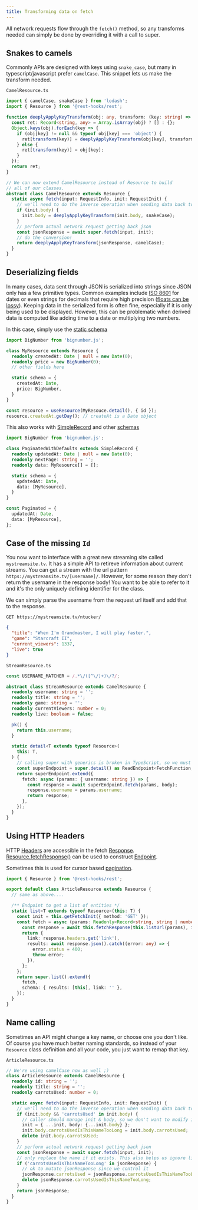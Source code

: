 ```yaml
---
title: Transforming data on fetch
---
```


All network requests flow through the `fetch()` method, so any transforms needed can simply
be done by overriding it with a call to super.

## Snakes to camels

Commonly APIs are designed with keys using `snake_case`, but many in typescript/javascript
prefer `camelCase`. This snippet lets us make the transform needed.

`CamelResource.ts`

```typescript
import { camelCase, snakeCase } from 'lodash';
import { Resource } from '@rest-hooks/rest';

function deeplyApplyKeyTransform(obj: any, transform: (key: string) => string) {
  const ret: Record<string, any> = Array.isArray(obj) ? [] : {};
  Object.keys(obj).forEach(key => {
    if (obj[key] != null && typeof obj[key] === 'object') {
      ret[transform(key)] = deeplyApplyKeyTransform(obj[key], transform);
    } else {
      ret[transform(key)] = obj[key];
    }
  });
  return ret;
}

// We can now extend CamelResource instead of Resource to build
// all of our classes.
abstract class CamelResource extends Resource {
  static async fetch(input: RequestInfo, init: RequestInit) {
    // we'll need to do the inverse operation when sending data back to the server
    if (init.body) {
      init.body = deeplyApplyKeyTransform(init.body, snakeCase);
    }
    // perform actual network request getting back json
    const jsonResponse = await super.fetch(input, init);
    // do the conversion!
    return deeplyApplyKeyTransform(jsonResponse, camelCase);
  }
}
```

## Deserializing fields

In many cases, data sent through JSON is serialized into strings since JSON
only has a few primitive types. Common examples include [ISO 8601](https://en.wikipedia.org/wiki/ISO_8601)
for dates or even strings for decimals that require high precision ([floats can be lossy](https://floating-point-gui.de/)).
Keeping data in the serialized form is often fine, especially if it is only being used to
be displayed. However, this can be problematic when derived data is computed like adding time to a date
or multiplying two numbers.

In this case, simply use the [static schema](../api/Entity#static-schema--k-keyof-this-schema-)

```typescript
import BigNumber from 'bignumber.js';

class MyResource extends Resource {
  readonly createdAt: Date | null = new Date(0);
  readonly price = new BigNumber(0);
  // other fields here

  static schema = {
    createdAt: Date,
    price: BigNumber,
  }
}
```

```typescript
const resource = useResource(MyResouce.detail(), { id });
resource.createdAt.getDay(); // createAt is a Date object
```

This also works with [SimpleRecord](../api/SimpleRecord#static-schema--k-keyof-this-schema-) and other [schemas](../api/quickstart)

```typescript
import BigNumber from 'bignumber.js';

class PaginatedWithDefaults extends SimpleRecord {
  readonly updatedAt: Date | null = new Date(0);
  readonly nextPage: string = '';
  readonly data: MyResource[] = [];

  static schema = {
    updatedAt: Date,
    data: [MyResource],
  }
}

const Paginated = {
  updatedAt: Date,
  data: [MyResource],
};
```

## Case of the missing `Id`

You now want to interface with a great new streaming site called `mystreamsite.tv`. It has
a simple API to retireve information about current streams. You can get a stream with the
url pattern `https://mystreamsite.tv/[username]/`. However, for some reason they don't
return the username in the response body! You want to be able to refer to it and it's
the only uniquely defining identifier for the class.

We can simply parse the username from the request url itself and add that to the
response.

`GET https://mystreamsite.tv/ntucker/`

```json
{
  "title": "When I'm Grandmaster, I will play faster.",
  "game": "Starcraft II",
  "current_viewers": 1337,
  "live": true
}
```

`StreamResource.ts`

```typescript
const USERNAME_MATCHER = /.*\/([^\/]+)\/?/;

abstract class StreamResource extends CamelResource {
  readonly username: string = '';
  readonly title: string = '';
  readonly game: string = '';
  readonly currentViewers: number = 0;
  readonly live: boolean = false;

  pk() {
    return this.username;
  }

  static detail<T extends typeof Resource>(
    this: T,
  ) {
    // calling super with generics is broken in TypeScript, so we must cast using `as`
    const superEndpoint = super.detail() as ReadEndpoint<FetchFunction, T>;
    return superEndpoint.extend({
      fetch: async (params: { username: string }) => {
        const response = await superEndpoint.fetch(params, body);
        response.username = params.username;
        return response;
      },
    });
  }
}
```

## Using HTTP Headers

HTTP [Headers](https://developer.mozilla.org/en-US/docs/Web/API/Headers) are accessible in the fetch
[Response](https://developer.mozilla.org/en-US/docs/Web/API/Response). [Resource.fetchResponse()](../api/resource#static-fetchresponseinput-requestinfo-init-requestinit--promiseresponse)
can be used to construct [Endpoint](../api/Endpoint).

Sometimes this is used for cursor based [pagination](./pagination.md#tokens-in-http-headers).

```typescript
import { Resource } from '@rest-hooks/rest';

export default class ArticleResource extends Resource {
  // same as above....

  /** Endpoint to get a list of entities */
  static list<T extends typeof Resource>(this: T) {
    const init = this.getFetchInit({ method: 'GET' });
    const fetch = async (params: Readonly<Record<string, string | number>>) => {
      const response = await this.fetchResponse(this.listUrl(params), init);
      return {
        link: response.headers.get('link'),
        results: await response.json().catch((error: any) => {
          error.status = 400;
          throw error;
        }),
      };
    };
    return super.list().extend({
      fetch,
      schema: { results: [this], link: '' },
    });
  }
}
```

## Name calling

Sometimes an API might change a key name, or choose one you don't like. Of course
you have much better naming standards, so instead of your `Resource` class definition
and all your code, you just want to remap that key.

`ArticleResource.ts`

```typescript
// We're using camelCase now as well ;)
class ArticleResource extends CamelResource {
  readonly id: string = '';
  readonly title: string = '';
  readonly carrotsUsed: number = 0;

  static async fetch(input: RequestInfo, init: RequestInit) {
    // we'll need to do the inverse operation when sending data back to the server
    if (init.body && 'carrotsUsed' in init.body) {
      // caller should manage init & body, so we don't want to modify it
      init = { ...init, body: {...init.body} };
      init.body.carrotsUsedIsThisNameTooLong = init.body.carrotsUsed;
      delete init.body.carrotsUsed;
    }
    // perform actual network request getting back json
    const jsonResponse = await super.fetch(input, init);
    // only replace the name if it exists. This also helps us ignore list responses.
    if ('carrotsUsedIsThisNameTooLong' in jsonResponse) {
      // ok to mutate jsonResponse since we control it
      jsonResponse.carrotsUsed = jsonResponse.carrotsUsedIsThisNameTooLong;
      delete jsonResponse.carrotsUsedIsThisNameTooLong;
    }
    return jsonResponse;
  }
}
```
